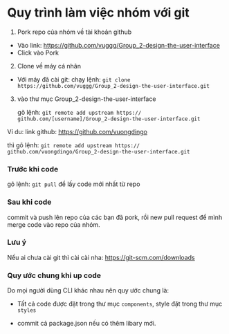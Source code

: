 <h1>Quy trình làm việc nhóm  với git</h1>

1. Pork repo của nhóm về tài khoản github

* Vào link: https://github.com/vuggg/Group_2-design-the-user-interface
* Click vào Pork 

2. Clone về máy cá nhân

* Với máy đã cài git: chạy lệnh: `git clone https://github.com/vuggg/Group_2-design-the-user-interface.git`

3. vào thư mục Group_2-design-the-user-interface

    gõ lệnh: `git remote add upstream https://  github.com/[username]/Group_2-design-the-user-interface.git`

Ví du: link github: https://github.com/vuongdingo

thì gõ lệnh: `git remote add upstream https://  github.com/vuongdingo/Group_2-design-the-user-interface.git`



<h3>Trước khi code</h3>

gõ lệnh: `git pull` để lấy code mới nhất từ repo

<h3>Sau khi code</h3>

commit và  push lên repo của các bạn đã pork, rồi new pull request để mình merge code vào repo của nhóm.


<h3>Lưu ý</h3>

Nếu ai chưa cài git thì cài cài nha: https://git-scm.com/downloads


<h3>Quy ước chung khi up code</h3>

Do mọi người dùng CLI khác nhau nên quy ước chung là:

* Tất cả code được đặt trong thư mục `components`, style đặt trong thư mục `styles`

* commit cả package.json nếu có thêm libary mới.